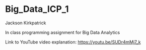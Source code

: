 # Big_Data_ICP_1
Jackson Kirkpatrick

In class programming assignment for Big Data Analytics 

Link to YouTube video explanation: https://youtu.be/SUDr4mMj7_k
